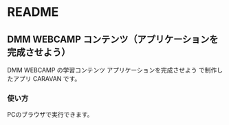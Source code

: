 # README

## DMM WEBCAMP コンテンツ（アプリケーションを完成させよう）
DMM WEBCAMP の学習コンテンツ アプリケーションを完成させよう で制作したアプリ CARAVAN です。

### 使い方
PCのブラウザで実行できます。
